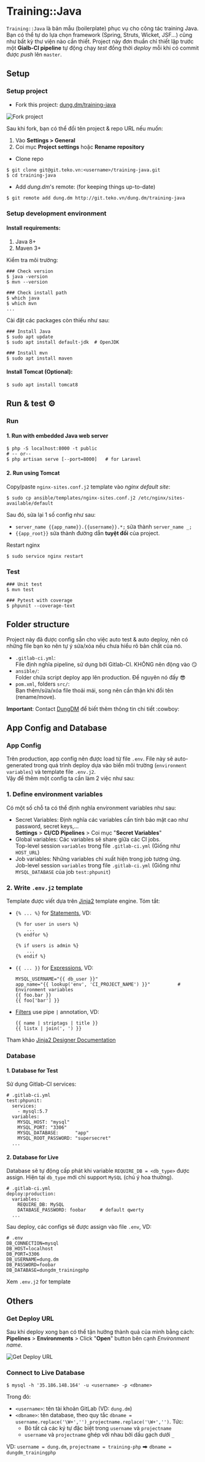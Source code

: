 Training::Java
===============
`Training::Java` là bản mẫu (boilerplate) phục vụ cho công tác training Java.  
Bạn có thể tự do lựa chọn framework (Spring, Struts, Wicket, JSF...) cũng như bất kỳ thư viện nào cần thiết. 
Project này đơn thuần chỉ thiết lập trước một **Gialb-CI pipeline** tự động chạy *test* đồng thời *deploy* mỗi khi có commit được *push* lên `master`.

## Setup
### Setup project
* Fork this project: [dung.dm/training-java](http://git.teko.vn/dung.dm/training-java)

![Fork project](https://farm5.staticflickr.com/4320/36046430855_cdff2965f3_b.jpg)

Sau khi fork, bạn có thể đổi tên project & repo URL nếu muốn:

  1. Vào **Settings >  General**  
  2. Coi mục **Project settings** hoặc **Rename repository**

* Clone repo

```shell
$ git clone git@git.teko.vn:<username>/training-java.git
$ cd training-java
```

* Add *dung.dm*'s remote: (for keeping things up-to-date)

```shell
$ git remote add dung.dm http://git.teko.vn/dung.dm/training-java
```

### Setup development environment
#### Install requirements:
1. Java 8+
2. Maven 3+

Kiểm tra môi trường:
```shell
### Check version
$ java -version
$ mvn --version

### Check install path
$ which java
$ which mvn
...
```

Cài đặt các packages còn thiếu như sau:
```shell
### Install Java
$ sudo apt update
$ sudo apt install default-jdk  # OpenJDK

### Install mvn
$ sudo apt install maven
```

#### Install Tomcat (Optional):
```shell
$ sudo apt install tomcat8
```

## Run & test :gear:
### Run
#### 1. Run with embedded Java web server
```shell
$ php -S localhost:8000 -t public
# -- or--
$ php artisan serve [--port=8000]   # for Laravel
```

#### 2. Run using Tomcat
Copy/paste `nginx-sites.conf.j2` template vào *nginx default site*:
```shell
$ sudo cp ansible/templates/nginx-sites.conf.j2 /etc/nginx/sites-available/default
```
Sau đó, sửa lại 1 số config như sau:
* `server_name {{app_name}}.{{username}}.*;` sửa thành `server_name _;`
* `{{app_root}}` sửa thành đường dẫn **tuyệt đối** của project.

Restart nginx
```shell
$ sudo service nginx restart
```

### Test
```shell
### Unit test
$ mvn test

### Pytest with coverage
$ phpunit --coverage-text
```

## Folder structure
Project này đã được config sẵn cho việc auto test & auto deploy, nên có những file bạn ko nên tự ý sửa/xóa nếu chưa hiểu rõ bản chất của nó.
* `.gitlab-ci.yml`:  
File định nghĩa pipeline, sử dụng bởi Gitlab-CI. KHÔNG nên động vào :smirk:
* `ansible/`:  
Folder chứa script deploy app lên production. Để nguyên nó đấy :sunglasses:
* `pom.xml`, folders `src/`:  
Bạn thêm/sửa/xóa file thoải mái, song nên cần thận khi đổi tên (rename/move).  

**Important**: Contact [DungDM](https://teko.facebook.com/profile.php?id=100015907001998) để biết thêm thông tin chi tiết :cowboy:

## App Config and Database
### App Config
Trên production, app config nên được load từ file `.env`. 
File này sẽ auto-generated trong quá trình deploy dựa vào biến môi trường (`environment variables`) và template file `.env.j2`.  
Vậy để thêm một config ta cần làm 2 việc như sau:

### 1. Define environment variables
Có một số chỗ ta có thể định nghĩa environment variables như sau:
* Secret Variables: Định nghĩa các variables cần tính bảo mật cao như password, secret keys,...  
  **Settings** > **CI/CD Pipelines** > Coi mục "**Secret Variables**"
* Global variables: Các variables sẽ share giữa các CI jobs.  
  Top-level session `variables` trong file `.gitlab-ci.yml` (Giống như `HOST_URL`)
* Job variables: Những variables chỉ xuất hiện trong job tương ứng.  
  Job-level session `variables` trong file `.gitlab-ci.yml` (Giống như `MYSQL_DATABASE` của job `test:phpunit`)

### 2. Write `.env.j2` template
Template được viết dựa trên [Jinja2](http://jinja.pocoo.org/) template engine.
Tóm tắt:
* `{% ... %}` for [Statements](http://jinja.pocoo.org/docs/2.9/templates/#list-of-control-structures), VD:
    ```
    {% for user in users %}
        ...
    {% endfor %}
    
    {% if users is admin %}
        ...
    {% endif %}
    ```

* `{{ ... }}` for [Expressions](http://jinja.pocoo.org/docs/2.9/templates/#expressions), VD:
    ```
    MYSQL_USERNAME="{{ db_user }}"
    app_name="{{ lookup('env', 'CI_PROJECT_NAME') }}"          # Environment variables
    {{ foo.bar }}
    {{ foo['bar'] }}
    ```

* [Filters](http://jinja.pocoo.org/docs/2.9/templates/#builtin-filters) use pipe `|` annotation, VD:
    ```
    {{ name | striptags | title }}
    {{ listx | join(', ') }}
    ```

Tham khảo [Jinja2 Designer Documentation](http://jinja.pocoo.org/docs/2.9/templates/)

### Database
#### 1. Database for Test
Sử dụng Gitlab-CI services:
```
# .gitlab-ci.yml
test:phpunit:
  services:
    - mysql:5.7
  variables:
    MYSQL_HOST: "mysql"
    MYSQL_PORT: "3306"
    MYSQL_DATABASE:      "app"
    MYSQL_ROOT_PASSWORD: "supersecret"
  ...
```

#### 2. Database for Live
Database sẽ tự động cấp phát khi variable `REQUIRE_DB = <db_type>` được assign.
Hiện tại `db_type` mới chỉ support `MySQL` (chú ý hoa thường).
```
# .gitlab-ci.yml
deploy:production:
  variables:
    REQUIRE_DB: MySQL
    DATABASE_PASSWORD: foobar     # default qwerty
  ...
```

Sau deploy, các configs sẽ được assign vào file `.env`, VD:
```
# .env
DB_CONNECTION=mysql
DB_HOST=localhost
DB_PORT=3306
DB_USERNAME=dung.dm
DB_PASSWORD=foobar
DB_DATABASE=dungdm_trainingphp
```

Xem `.env.j2` for template

## Others
### Get Deploy URL
Sau khi deploy xong bạn có thể tận hưởng thành quả của mình bằng cách:  
**Pipelines** > **Environments** > Click "**Open**" button bên cạnh *Environment name*.

![Get Deploy URL](https://farm5.staticflickr.com/4049/35727650805_894d01af99_z.jpg)

### Connect to Live Database

```shell
$ mysql -h '35.186.148.164' -u <username> -p <dbname>
```

Trong đó:
* `<username>`: tên tài khoản GitLab (VD: `dung.dm`)
* `<dbname>`: tên database, theo quy tắc `dbname = username.replace('\W+','')_projectname.replace('\W+','')`. Tức:
  * Bỏ tất cả các ký tự đặc biệt trong `username` và `projectname`
  * `username` và `projectname` ghép với nhau bởi dấu gạch dưới `_`  

VD: `username = dung.dm`, `projectname = training-php` ⮕ `dbname = dungdm_trainingphp`
